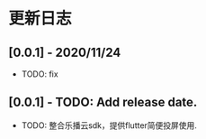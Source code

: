 # 更新日志

## [0.0.1] - 2020/11/24
* TODO: fix

## [0.0.1] - TODO: Add release date.

* TODO: 整合乐播云sdk，提供flutter简便投屏使用.
